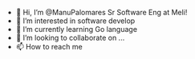 - 👋 Hi, I’m @ManuPalomares Sr Software Eng at Meli! 
- 👀 I’m interested in software develop  
- 🌱 I’m currently learning Go language
- 💞️ I’m looking to collaborate on ...
- 📫 How to reach me 

<!---
ManuPalomares/ManuPalomares is a ✨ special ✨ repository because its `README.md` (this file) appears on your GitHub profile.
You can click the Preview link to take a look at your changes.
--->
